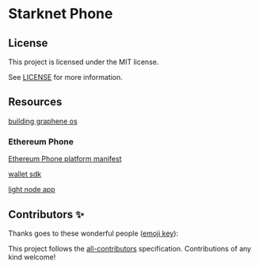 # Starknet Phone

## License

This project is licensed under the MIT license.

See [LICENSE](./LICENSE) for more information.

## Resources

[building graphene os](https://grapheneos.org/build)

### Ethereum Phone

[Ethereum Phone platform manifest](https://github.com/EthereumPhone/platform_manifest)

[wallet sdk](https://github.com/EthereumPhone/WalletSDK)

[light node app](https://github.com/EthereumPhone/lightnodeapp)

## Contributors ✨

Thanks goes to these wonderful people ([emoji key](https://allcontributors.org/docs/en/emoji-key)):

<!-- ALL-CONTRIBUTORS-LIST:START - Do not remove or modify this section -->
<!-- prettier-ignore-start -->
<!-- markdownlint-disable -->
<!-- markdownlint-restore -->
<!-- prettier-ignore-end -->
<!-- ALL-CONTRIBUTORS-LIST:END -->

This project follows the [all-contributors](https://github.com/all-contributors/all-contributors) specification. Contributions of any kind welcome!